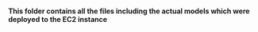 #### This folder contains all the files including the actual models which were deployed to the EC2 instance
